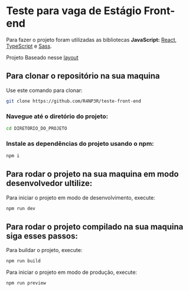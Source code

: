 
# Teste para vaga de Estágio Front-end

  

Para fazer o projeto foram utilizadas as bibliotecas **JavaScript:** [React](https://reactjs.org/), [TypeScript](https://www.typescriptlang.org/) e [Sass](https://sass-lang.com/).

Projeto Baseado nesse [layout ](https://www.figma.com/design/rWnzPeoxgynuNPsJjV0VmV/Teste-Front-End-Jr?t=Jboytb8HJiyNRSmZ-0)

  
 

## Para clonar o repositório na sua maquina  

Use este comando para clonar:

```bash
git clone https://github.com/R4NP3R/teste-front-end
  ```

### Navegue até o diretório do projeto: 

```bash
cd DIRETÓRIO_DO_PROJETO
```

### Instale as dependências do projeto usando o npm:

```bash
npm i
```  

## Para rodar o projeto na sua maquina em modo desenvolvedor ultilize:

Para iniciar o projeto em modo de desenvolvimento, execute:

```bash
npm run dev
```

## Para rodar o projeto compilado na sua maquina siga esses passos:

Para buildar o projeto, execute:

```bash
npm run build
```

Para iniciar o projeto em modo de produção, execute:

```bash
npm run preview
```
